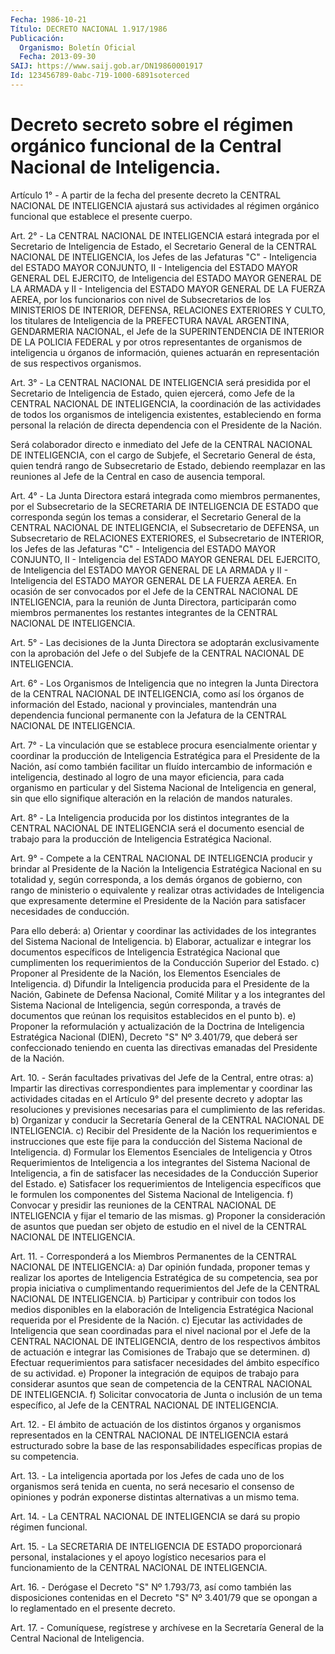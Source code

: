 ```yaml
---
Fecha: 1986-10-21
Título: DECRETO NACIONAL 1.917/1986
Publicación:
  Organismo: Boletín Oficial
  Fecha: 2013-09-30
SAIJ: https://www.saij.gob.ar/DN19860001917
Id: 123456789-0abc-719-1000-6891soterced
---
```

# Decreto secreto sobre el régimen orgánico funcional de la Central Nacional de Inteligencia.

<a id="1"></a>
Artículo 1° - A partir de la fecha del presente decreto la CENTRAL NACIONAL DE INTELIGENCIA ajustará sus actividades al régimen orgánico funcional que establece el presente cuerpo.

<a id="2"></a>
Art. 2° - La CENTRAL NACIONAL DE INTELIGENCIA estará integrada por el Secretario de Inteligencia de Estado, el Secretario General de la CENTRAL NACIONAL DE INTELIGENCIA, los Jefes de las Jefaturas "C" - Inteligencia del ESTADO MAYOR CONJUNTO, II - Inteligencia del ESTADO MAYOR GENERAL DEL EJERCITO, de Inteligencia del ESTADO MAYOR GENERAL DE LA ARMADA y II - Inteligencia del ESTADO MAYOR GENERAL DE LA FUERZA AEREA, por los funcionarios con nivel de Subsecretarios de los MINISTERIOS DE INTERIOR, DEFENSA, RELACIONES EXTERIORES Y CULTO, los titulares de Inteligencia de la PREFECTURA NAVAL ARGENTINA, GENDARMERIA NACIONAL, el Jefe de la SUPERINTENDENCIA DE INTERIOR DE LA POLICIA FEDERAL y por otros representantes de organismos de inteligencia u órganos de información, quienes actuarán en representación de sus respectivos organismos.

<a id="3"></a>
Art. 3° - La CENTRAL NACIONAL DE INTELIGENCIA será presidida por el Secretario de Inteligencia de Estado, quien ejercerá, como Jefe de la CENTRAL NACIONAL DE INTELIGENCIA, la coordinación de las actividades de todos los organismos de inteligencia existentes, estableciendo en forma personal la relación de directa dependencia con el Presidente de la Nación.

Será colaborador directo e inmediato del Jefe de la CENTRAL NACIONAL DE INTELIGENCIA, con el cargo de Subjefe, el Secretario General de ésta, quien tendrá rango de Subsecretario de Estado, debiendo reemplazar en las reuniones al Jefe de la Central en caso de ausencia temporal.

<a id="4"></a>
Art. 4° - La Junta Directora estará integrada como miembros permanentes, por el Subsecretario de la SECRETARIA DE INTELIGENCIA DE ESTADO que corresponda según los temas a considerar, el Secretario General de la CENTRAL NACIONAL DE INTELIGENCIA, el Subsecretario de DEFENSA, un Subsecretario de RELACIONES EXTERIORES, el Subsecretario de INTERIOR, los Jefes de las Jefaturas "C" - Inteligencia del ESTADO MAYOR CONJUNTO, II - Inteligencia del ESTADO MAYOR GENERAL DEL EJERCITO, de Inteligencia del ESTADO MAYOR GENERAL DE LA ARMADA y II - Inteligencia del ESTADO MAYOR GENERAL DE LA FUERZA AEREA. En ocasión de ser convocados por el Jefe de la CENTRAL NACIONAL DE INTELIGENCIA, para la reunión de Junta Directora, participarán como miembros permanentes los restantes integrantes de la CENTRAL NACIONAL DE INTELIGENCIA.

<a id="5"></a>
Art. 5° - Las decisiones de la Junta Directora se adoptarán exclusivamente con la aprobación del Jefe o del Subjefe de la CENTRAL NACIONAL DE INTELIGENCIA.

<a id="6"></a>
Art. 6° - Los Organismos de Inteligencia que no integren la Junta Directora de la CENTRAL NACIONAL DE INTELIGENCIA, como así los órganos de información del Estado, nacional y provinciales, mantendrán una dependencia funcional permanente con la Jefatura de la CENTRAL NACIONAL DE INTELIGENCIA.

<a id="7"></a>
Art. 7° - La vinculación que se establece procura esencialmente orientar y coordinar la producción de Inteligencia Estratégica para el Presidente de la Nación, así como también facilitar un fluído intercambio de información e inteligencia, destinado al logro de una mayor eficiencia, para cada organismo en particular y del Sistema Nacional de Inteligencia en general, sin que ello signifique alteración en la relación de mandos naturales.

<a id="8"></a>
Art. 8° - La Inteligencia producida por los distintos integrantes de la CENTRAL NACIONAL DE INTELIGENCIA será el documento esencial de trabajo para la producción de Inteligencia Estratégica Nacional.

<a id="9"></a>
Art. 9° - Compete a la CENTRAL NACIONAL DE INTELIGENCIA producir y brindar al Presidente de la Nación la Inteligencia Estratégica Nacional en su totalidad y, según corresponda, a los demás órganos de gobierno, con rango de ministerio o equivalente y realizar otras actividades de Inteligencia que expresamente determine el Presidente de la Nación para satisfacer necesidades de conducción.

Para ello deberá: a) Orientar y coordinar las actividades de los integrantes del Sistema Nacional de Inteligencia. b) Elaborar, actualizar e integrar los documentos específicos de Inteligencia Estratégica Nacional que cumplimenten los requerimientos de la Conducción Superior del Estado. c) Proponer al Presidente de la Nación, los Elementos Esenciales de Inteligencia. d) Difundir la Inteligencia producida para el Presidente de la Nación, Gabinete de Defensa Nacional, Comité Militar y a los integrantes del Sistema Nacional de Inteligencia, según corresponda, a través de documentos que reúnan los requisitos establecidos en el punto b). e) Proponer la reformulación y actualización de la Doctrina de Inteligencia Estratégica Nacional (DIEN), Decreto "S" Nº 3.401/79, que deberá ser confeccionado teniendo en cuenta las directivas emanadas del Presidente de la Nación.

<a id="10"></a>
Art. 10. - Serán facultades privativas del Jefe de la Central, entre otras: a) Impartir las directivas correspondientes para implementar y coordinar las actividades citadas en el Artículo 9° del presente decreto y adoptar las resoluciones y previsiones necesarias para el cumplimiento de las referidas. b) Organizar y conducir la Secretaría General de la CENTRAL NACIONAL DE INTELIGENCIA. c) Recibir del Presidente de la Nación los requerimientos e instrucciones que este fije para la conducción del Sistema Nacional de Inteligencia. d) Formular los Elementos Esenciales de Inteligencia y Otros Requerimientos de Inteligencia a los integrantes del Sistema Nacional de Inteligencia, a fin de satisfacer las necesidades de la Conducción Superior del Estado. e) Satisfacer los requerimientos de Inteligencia específicos que le formulen los componentes del Sistema Nacional de Inteligencia. f) Convocar y presidir las reuniones de la CENTRAL NACIONAL DE INTELIGENCIA y fijar el temario de las mismas. g) Proponer la consideración de asuntos que puedan ser objeto de estudio en el nivel de la CENTRAL NACIONAL DE INTELIGENCIA.

<a id="11"></a>
Art. 11. - Corresponderá a los Miembros Permanentes de la CENTRAL NACIONAL DE INTELIGENCIA: a) Dar opinión fundada, proponer temas y realizar los aportes de Inteligencia Estratégica de su competencia, sea por propia iniciativa o cumplimentando requerimientos del Jefe de la CENTRAL NACIONAL DE INTELIGENCIA. b) Participar y contribuir con todos los medios disponibles en la elaboración de Inteligencia Estratégica Nacional requerida por el Presidente de la Nación. c) Ejecutar las actividades de Inteligencia que sean coordinadas para el nivel nacional por el Jefe de la CENTRAL NACIONAL DE INTELIGENCIA, dentro de los respectivos ámbitos de actuación e integrar las Comisiones de Trabajo que se determinen. d) Efectuar requerimientos para satisfacer necesidades del ámbito específico de su actividad. e) Proponer la integración de equipos de trabajo para considerar asuntos que sean de competencia de la CENTRAL NACIONAL DE INTELIGENCIA. f) Solicitar convocatoria de Junta o inclusión de un tema específico, al Jefe de la CENTRAL NACIONAL DE INTELIGENCIA.

<a id="12"></a>
Art. 12. - El ámbito de actuación de los distintos órganos y organismos representados en la CENTRAL NACIONAL DE INTELIGENCIA estará estructurado sobre la base de las responsabilidades específicas propias de su competencia.

<a id="13"></a>
Art. 13. - La inteligencia aportada por los Jefes de cada uno de los organismos será tenida en cuenta, no será necesario el consenso de opiniones y podrán exponerse distintas alternativas a un mismo tema.

<a id="14"></a>
Art. 14. - La CENTRAL NACIONAL DE INTELIGENCIA se dará su propio régimen funcional.

<a id="15"></a>
Art. 15. - La SECRETARIA DE INTELIGENCIA DE ESTADO proporcionará personal, instalaciones y el apoyo logístico necesarios para el funcionamiento de la CENTRAL NACIONAL DE INTELIGENCIA.

<a id="16"></a>
Art. 16. - Derógase el Decreto "S" Nº 1.793/73, así como también las disposiciones contenidas en el Decreto "S" Nº 3.401/79 que se opongan a lo reglamentado en el presente decreto.

<a id="17"></a>
Art. 17. - Comuníquese, regístrese y archívese en la Secretaría General de la Central Nacional de Inteligencia.